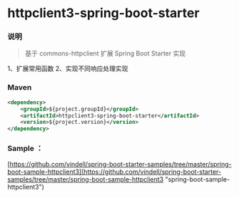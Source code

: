 # httpclient3-spring-boot-starter


### 说明

 > 基于 commons-httpclient 扩展  Spring Boot Starter 实现

1、扩展常用函数
2、实现不同响应处理实现

### Maven

``` xml
<dependency>
	<groupId>${project.groupId}</groupId>
	<artifactId>httpclient3-spring-boot-starter</artifactId>
	<version>${project.version}</version>
</dependency>
```

### Sample ：  

[https://github.com/vindell/spring-boot-starter-samples/tree/master/spring-boot-sample-httpclient3](https://github.com/vindell/spring-boot-starter-samples/tree/master/spring-boot-sample-httpclient3 "spring-boot-sample-httpclient3")
